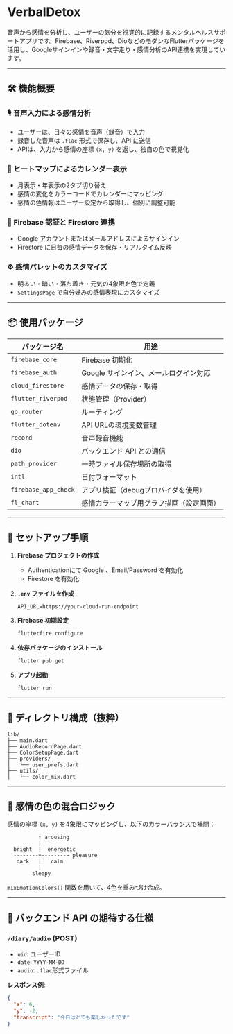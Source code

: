 # VerbalDetox

音声から感情を分析し、ユーザーの気分を視覚的に記録するメンタルヘルスサポートアプリです。Firebase、Riverpod、DioなどのモダンなFlutterパッケージを活用し、Googleサインインや録音・文字走り・感情分析のAPI連携を実現しています。

---

## 🛠 機能概要

### 🎙 音声入力による感情分析

* ユーザーは、日々の感情を音声（録音）で入力
* 録音した音声は `.flac` 形式で保存し、API に送信
* APIは、入力から感情の座標 `(x, y)` を返し、独自の色で視覚化

### 🌈 ヒートマップによるカレンダー表示

* 月表示・年表示の2タブ切り替え
* 感情の変化をカラーコードでカレンダーにマッピング
* 感情の色情報はユーザー設定から取得し、個別に調整可能

### 👤 Firebase 認証と Firestore 連携

* Google アカウントまたはメールアドレスによるサインイン
* Firestore に日毎の感情データを保存・リアルタイム反映

### ⚙ 感情パレットのカスタマイズ

* 明るい・暗い・落ち着き・元気の4象限を色で定義
* `SettingsPage` で自分好みの感情表現にカスタマイズ

---

## 📦 使用パッケージ

| パッケージ名               | 用途                     |
| -------------------- | ---------------------- |
| `firebase_core`      | Firebase 初期化           |
| `firebase_auth`      | Google サインイン、メールログイン対応 |
| `cloud_firestore`    | 感情データの保存・取得            |
| `flutter_riverpod`   | 状態管理（Provider）         |
| `go_router`          | ルーティング                 |
| `flutter_dotenv`     | API URLの環境変数管理         |
| `record`             | 音声録音機能                 |
| `dio`                | バックエンド API との通信        |
| `path_provider`      | 一時ファイル保存場所の取得          |
| `intl`               | 日付フォーマット               |
| `firebase_app_check` | アプリ検証（debugプロバイダを使用）   |
| `fl_chart`           | 感情カラーマップ用グラフ描画（設定画面）   |

---

## 🚀 セットアップ手順

1. **Firebase プロジェクトの作成**

    * Authenticationにて Google 、Email/Password を有効化
    * Firestore を有効化

2. **`.env` ファイルを作成**

   ```env
   API_URL=https://your-cloud-run-endpoint
   ```

3. **Firebase 初期設定**

   ```bash
   flutterfire configure
   ```

4. **依存パッケージのインストール**

   ```bash
   flutter pub get
   ```

5. **アプリ起動**

   ```bash
   flutter run
   ```

---

## 📁 ディレクトリ構成（抜粋）

```
lib/
├── main.dart
├── AudioRecordPage.dart
├── ColorSetupPage.dart
├── providers/
│   └── user_prefs.dart
├── utils/
│   └── color_mix.dart
```

---

## 🔄 感情の色の混合ロジック

感情の座標 `(x, y)` を4象限にマッピングし、以下のカラーバランスで補間：

```
          ↑ arousing
          |
  bright  |  energetic
  --------+--------→ pleasure
   dark   |   calm
          |
        sleepy
```

`mixEmotionColors()` 関数を用いて、4色を重みづけ合成。

---

## 📄 バックエンド API の期待する仕様

### `/diary/audio` (POST)

* `uid`: ユーザーID
* `date`: `YYYY-MM-DD`
* `audio`: `.flac`形式ファイル

**レスポンス例**:

```json
{
  "x": 6,
  "y": -2,
  "transcript": "今日はとても楽しかったです"
}
```
